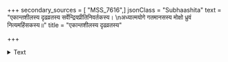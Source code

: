 +++
secondary_sources = [ "MSS_7616",]
jsonClass = "Subhaashita"
text = "एकान्तशीलस्य दृढव्रतस्य सर्वेन्द्रियप्रीतिनिवर्तकस्य।  \nअध्यात्मयोगे गतमानसस्य मोक्षो ध्रुवं नित्यमहिंसकस्य॥"
title = "एकान्तशीलस्य दृढव्रतस्य"

+++

<details><summary>Text</summary>

एकान्तशीलस्य दृढव्रतस्य सर्वेन्द्रियप्रीतिनिवर्तकस्य।  
अध्यात्मयोगे गतमानसस्य मोक्षो ध्रुवं नित्यमहिंसकस्य॥
</details>
